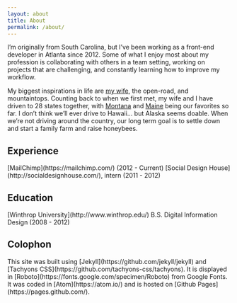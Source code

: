 ```yaml
---
layout: about
title: About
permalink: /about/
---
```


I’m originally from South Carolina, but I’ve been working as a front-end developer in Atlanta since 2012. Some of what I enjoy most about my profession is collaborating with others in a team setting, working on projects that are challenging, and constantly learning how to improve my workflow.

My biggest inspirations in life are [my wife](https://www.instagram.com/p/40BVwlid-X/), the open-road, and mountaintops. Counting back to when we first met, my wife and I have driven to 28 states together, with [Montana](https://www.instagram.com/p/4xwu7mCd7t/) and [Maine](https://www.instagram.com/p/BKBU0c0hd_x/) being our favorites so far. I don’t think we’ll ever drive to Hawaii… but Alaska seems doable. When we’re not driving around the country, our long term goal is to settle down and start a family farm and raise honeybees.

<h2 class="pt4">Experience</h2>
[MailChimp](https://mailchimp.com/) (2012 - Current)  
[Social Design House](http://socialdesignhouse.com/), intern (2011 - 2012)

<h2 class="pt4">Education</h2>
[Winthrop University](http://www.winthrop.edu/)  
B.S. Digital Information Design (2008 - 2012)

<h2 class="pt4">Colophon</h2>
This site was built using [Jekyll](https://github.com/jekyll/jekyll) and [Tachyons CSS](https://github.com/tachyons-css/tachyons). It is displayed in [Roboto](https://fonts.google.com/specimen/Roboto) from Google Fonts.
<br>   
It was coded in [Atom](https://atom.io/) and is hosted on [Github Pages](https://pages.github.com/).
<br>
<br>

